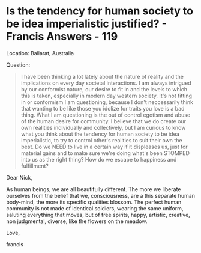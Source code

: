 # Is the tendency for human society to be idea imperialistic justified? - Francis Answers - 119

Location: Ballarat, Australia

Question:

>I have been thinking a lot lately about the nature of reality and the implications on every day societal interactions. I am always intrigued by our conformist nature, our desire to fit in and the levels to which this is taken, especially in modern day western society. It's not fitting in or conformism I am questioning, because I don't neccessarily think that wanting to be like those you idolize for traits you love is a bad thing. What I am questioning is the out of control egotism and abuse of the human desire for community. I believe that we do create our own realities individually and collectively, but I am curious to know what you think about the tendency for human society to be idea imperialistic, to try to control other's realities to suit their own the best. Do we NEED to live in a certain way if it displeases us, just for material gains and to make sure we're doing what's been STOMPED into us as the right thing? How do we escape to happiness and fulfillment?

Dear Nick,

As human beings, we are all beautifully different. The more we liberate ourselves from the belief that we, consciousness, are a this separate human body-mind, the more its specific qualities blossom. The perfect human community is not made of identical soldiers, wearing the same uniform, saluting everything that moves, but of free spirits, happy, artistic, creative, non judgmental, diverse, like the flowers on the meadow.

Love,

francis

